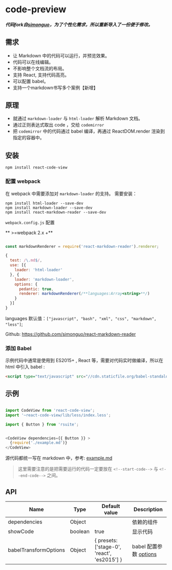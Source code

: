 # code-preview

##### 代码fork自[simonguo](https://github.com/simonguo/react-code-view)，为了个性化需求，所以重新导入了一份便于修改。


## 需求

- 让 Markdown 中的代码可以运行，并预览效果。
- 代码可以在线编辑。
- 不影响整个文档流的布局。
- 支持 React, 支持代码高亮。
- 可以配置 babel。
- 支持一个markdown书写多个案例【新增】


## 原理

- 就通过 `markdown-loader` 与 `html-loader` 解析 Markdown 文档。
- 通过正则表达式取出 code ，交给  `codemirror`
- 把 `codemirror` 中的代码通过 babel 编译，再通过 ReactDOM.render 渲染到指定的容器中。

## 安装

```
npm install react-code-view
```


### 配置 webpack

在 webpack 中需要添加对 `markdown-loader` 的支持。 需要安装：

```
npm install html-loader --save-dev
npm install markdown-loader --save-dev
npm install react-markdown-reader --save-dev
```

`webpack.config.js` 配置

** >=webpack 2.x +**

```js

const markdownRenderer = require('react-markdown-reader').renderer;

{
  test: /\.md$/,
  use: [{
    loader: 'html-loader'
  }, {
    loader: 'markdown-loader',
    options: {
      pedantic: true,
      renderer: markdownRenderer(/**languages:Array<string>**/)
    }
  }]
}
```

languages 默认值：`["javascript", "bash", "xml", "css", "markdown", "less"]`;

Github: https://github.com/simonguo/react-markdown-reader

### 添加 Babel

示例代码中通常是使用到 ES2015+ , React 等，需要对代码实时做编译，所以在 html 中引入 babel :
```html
<script type="text/javascript" src="//cdn.staticfile.org/babel-standalone/6.24.0/babel.min.js"></script>
```

## 示例

```js

import CodeView from 'react-code-view';
import '~react-code-view/lib/less/index.less';

import { Button } from 'rsuite';


<CodeView dependencies={{ Button }} >
  {require('./example.md')}
</CodeView>

```

源代码都统一写在 markdown 中，参考:
[example.md](https://raw.githubusercontent.com/simonguo/react-code-view/master/docs/example.md)

> 这里需要注意的是把需要运行的代码一定要放在 `<!--start-code-->` 与  `<!--end-code-->` 之间。


## API

| Name                  | Type    | Default value                               | Description                       |
| --------------------- | ------- | ------------------------------------------- | --------------------------------- |
| dependencies          | Object  |                                             | 依赖的组件                        |
| showCode              | boolean | true                                        | 显示代码                          |
| babelTransformOptions | Object  | { presets: ['stage-0', 'react', 'es2015'] } | babel 配置参数 [options][babeljs] |


[babeljs]: https://babeljs.io/docs/usage/api/#options
